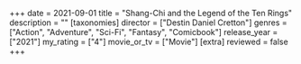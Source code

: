 +++
date = 2021-09-01
title = "Shang-Chi and the Legend of the Ten Rings"
description = ""
[taxonomies]
director = ["Destin Daniel Cretton"] 
genres = ["Action", "Adventure", "Sci-Fi", "Fantasy", "Comicbook"]
release_year = ["2021"]
my_rating = ["4"]
movie_or_tv = ["Movie"]
[extra]
reviewed = false
+++

